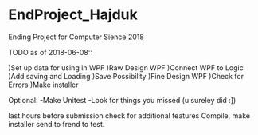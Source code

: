 # EndProject_Hajduk
Ending Project for Computer Sience 2018

TODO as of 2018-06-08::	
  
)Set up data for using in WPF
)Raw Design WPF
)Connect WPF to Logic
)Add saving and Loading
)Save Possibility
)Fine Design WPF
)Check for Errors
)Make installer

Optional:
  -Make Unitest
  -Look for things you missed (u sureley did :])
  
 last hours before submission check for additional features
 Compile, make installer send to frend to test.

